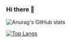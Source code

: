 ### Hi there 👋

![Anurag's GitHub stats](https://github-readme-stats.vercel.app/api?username=ktro2828&show_icons=true&theme=radical)

[![Top Langs](https://github-readme-stats-git-main-ktro2828s-projects.vercel.app/api/top-langs/?username=ktro2828&count_private=true)](https://github.com/anuraghazra/github-readme-stats)


<!--- **ktro2828/ktro2828** is a ✨ _special_ ✨ repository because its `README.md` (this file) appears on your GitHub profile.

Here are some ideas to get you started:

- 🔭 I’m currently working on ...
- 🌱 I’m currently learning ...
- 👯 I’m looking to collaborate on ...
- 🤔 I’m looking for help with ...
- 💬 Ask me about ...
- 📫 How to reach me: ...
- 😄 Pronouns: ...
- ⚡ Fun fact: ...
--->

